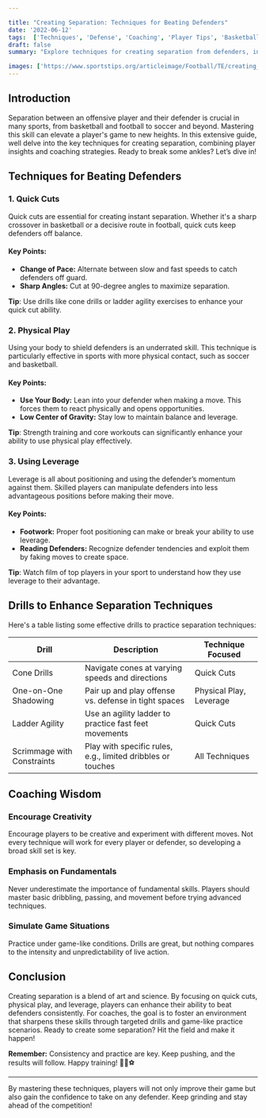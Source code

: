 ```yaml
---

title: "Creating Separation: Techniques for Beating Defenders"
date: '2022-06-12'
tags:  ['Techniques', 'Defense', 'Coaching', 'Player Tips', 'Basketball', 'Football', 'Soccer', 'One-on-One', 'Athletics']
draft: false
summary: "Explore techniques for creating separation from defenders, including quick cuts, physical play, and using leverage. This guide blends player knowledge with coaching wisdom to elevate your game."

images: ['https://www.sportstips.org/articleimage/Football/TE/creating_separation_techniques_for_beating_defenders.webp']
---
```


## Introduction

Separation between an offensive player and their defender is crucial in many sports, from basketball and football to soccer and beyond. Mastering this skill can elevate a player's game to new heights. In this extensive guide, well delve into the key techniques for creating separation, combining player insights and coaching strategies. Ready to break some ankles? Let’s dive in!

## Techniques for Beating Defenders

### 1. Quick Cuts

Quick cuts are essential for creating instant separation. Whether it's a sharp crossover in basketball or a decisive route in football, quick cuts keep defenders off balance. 

#### Key Points:

- **Change of Pace:** Alternate between slow and fast speeds to catch defenders off guard.
- **Sharp Angles:** Cut at 90-degree angles to maximize separation.
  
**Tip**: Use drills like cone drills or ladder agility exercises to enhance your quick cut ability.

### 2. Physical Play

Using your body to shield defenders is an underrated skill. This technique is particularly effective in sports with more physical contact, such as soccer and basketball.

#### Key Points:

- **Use Your Body:** Lean into your defender when making a move. This forces them to react physically and opens opportunities.
- **Low Center of Gravity:** Stay low to maintain balance and leverage.

**Tip**: Strength training and core workouts can significantly enhance your ability to use physical play effectively.

### 3. Using Leverage

Leverage is all about positioning and using the defender’s momentum against them. Skilled players can manipulate defenders into less advantageous positions before making their move.

#### Key Points:

- **Footwork:** Proper foot positioning can make or break your ability to use leverage.
- **Reading Defenders:** Recognize defender tendencies and exploit them by faking moves to create space.

**Tip**: Watch film of top players in your sport to understand how they use leverage to their advantage.

## Drills to Enhance Separation Techniques

Here's a table listing some effective drills to practice separation techniques:

| Drill                     | Description                                               | Technique Focused       |
|---------------------------|-----------------------------------------------------------|-------------------------|
| Cone Drills               | Navigate cones at varying speeds and directions           | Quick Cuts              |
| One-on-One Shadowing      | Pair up and play offense vs. defense in tight spaces      | Physical Play, Leverage |
| Ladder Agility             | Use an agility ladder to practice fast feet movements     | Quick Cuts              |
| Scrimmage with Constraints| Play with specific rules, e.g., limited dribbles or touches| All Techniques          |

## Coaching Wisdom

### Encourage Creativity

Encourage players to be creative and experiment with different moves. Not every technique will work for every player or defender, so developing a broad skill set is key.

### Emphasis on Fundamentals

Never underestimate the importance of fundamental skills. Players should master basic dribbling, passing, and movement before trying advanced techniques.

### Simulate Game Situations

Practice under game-like conditions. Drills are great, but nothing compares to the intensity and unpredictability of live action.

## Conclusion

Creating separation is a blend of art and science. By focusing on quick cuts, physical play, and leverage, players can enhance their ability to beat defenders consistently. For coaches, the goal is to foster an environment that sharpens these skills through targeted drills and game-like practice scenarios. Ready to create some separation? Hit the field and make it happen!

**Remember:** Consistency and practice are key. Keep pushing, and the results will follow. Happy training! 🏀🏈⚽

---

By mastering these techniques, players will not only improve their game but also gain the confidence to take on any defender. Keep grinding and stay ahead of the competition!